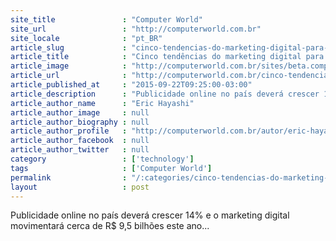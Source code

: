 ```yaml
---
site_title               : "Computer World"
site_url                 : "http://computerworld.com.br"
site_locale              : "pt_BR"
article_slug             : "cinco-tendencias-do-marketing-digital-para-manter-no-radar"
article_title            : "Cinco tendências do marketing digital para manter no radar"
article_image            : "http://computerworld.com.br/sites/beta.computerworld.com.br/files/news_articles/bussola_lideranca.jpg"
article_url              : "http://computerworld.com.br/cinco-tendencias-do-marketing-digital-para-manter-no-radar"
article_published_at     : "2015-09-22T09:25:00-03:00"
article_description      : "Publicidade online no país deverá crescer 14% e o marketing digital movimentará cerca de R$ 9,5 bilhões este ano..."
article_author_name      : "Eric Hayashi"
article_author_image     : null
article_author_biography : null
article_author_profile   : "http://computerworld.com.br/autor/eric-hayashi"
article_author_facebook  : null
article_author_twitter   : null
category                 : ['technology']
tags                     : ['Computer World']
permalink                : "/:categories/cinco-tendencias-do-marketing-digital-para-manter-no-radar/"
layout                   : post
---
```


Publicidade online no país deverá crescer 14% e o marketing digital movimentará cerca de R$ 9,5 bilhões este ano...
